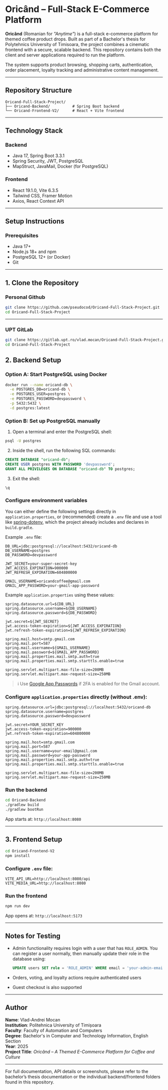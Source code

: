 # Oricând – Full-Stack E-Commerce Platform

**Oricând** (Romanian for _"Anytime"_) is a full-stack e-commerce platform for themed coffee product drops. Built as part of a Bachelor's thesis for Polytehnics University of Timisoara, the project combines a cinematic frontend with a secure, scalable backend. This repository contains both the client and server applications required to run the platform.

The system supports product browsing, shopping carts, authentication, order placement, loyalty tracking and administrative content management.

---

## Repository Structure

```
Oricand-Full-Stack-Project/
├── Oricand-Backend/          # Spring Boot backend
└── Oricand-Frontend-V2/      # React + Vite frontend
```

---

## Technology Stack

### Backend

- Java 17, Spring Boot 3.3.1
- Spring Security, JWT, PostgreSQL
- MapStruct, JavaMail, Docker (for PostgreSQL)

### Frontend

- React 19.1.0, Vite 6.3.5
- Tailwind CSS, Framer Motion
- Axios, React Context API

---

## Setup Instructions

### Prerequisites

- Java 17+
- Node.js 18+ and npm
- PostgreSQL 12+ (or Docker)
- Git

---

## 1. Clone the Repository

### Personal Github

```bash
git clone https://github.com/pseudocod/Oricand-Full-Stack-Project.git
cd Oricand-Full-Stack-Project
```

---

### UPT GitLab

```bash
git clone https://gitlab.upt.ro/vlad.mocan/Oricand-Full-Stack-Project.git
cd Oricand-Full-Stack-Project
```

## 2. Backend Setup

### Option A: Start PostgreSQL using Docker

```bash
docker run --name oricand-db \
  -e POSTGRES_DB=oricand-db \
  -e POSTGRES_USER=postgres \
  -e POSTGRES_PASSWORD=devpassword \
  -p 5432:5432 \
  -d postgres:latest
```

### Option B: Set up PostgreSQL manually

1. Open a terminal and enter the PostgreSQL shell:

```bash
psql -U postgres
```

2. Inside the shell, run the following SQL commands:

```sql
CREATE DATABASE "oricand-db";
CREATE USER postgres WITH PASSWORD 'devpassword';
GRANT ALL PRIVILEGES ON DATABASE "oricand-db" TO postgres;
```

3. Exit the shell:

```bash
\q
```

### Configure environment variables

You can either define the following settings directly in `application.properties`, or (recommended) create a `.env` file and use a tool like [spring-dotenv](https://github.com/paulschwarz/spring-dotenv), which the project already includes and declares in `build.gradle`.

Example `.env` file:

```
DB_URL=jdbc:postgresql://localhost:5432/oricand-db
DB_USERNAME=postgres
DB_PASSWORD=devpassword

JWT_SECRET=your-super-secret-key
JWT_ACCESS_EXPIRATION=900000
JWT_REFRESH_EXPIRATION=604800000

GMAIL_USERNAME=oricandcoffee@gmail.com
GMAIL_APP_PASSWORD=your-gmail-app-password
```

Example `application.properties` using these values:

```
spring.datasource.url=${DB_URL}
spring.datasource.username=${DB_USERNAME}
spring.datasource.password=${DB_PASSWORD}

jwt.secret=${JWT_SECRET}
jwt.access-token-expiration=${JWT_ACCESS_EXPIRATION}
jwt.refresh-token-expiration=${JWT_REFRESH_EXPIRATION}

spring.mail.host=smtp.gmail.com
spring.mail.port=587
spring.mail.username=${GMAIL_USERNAME}
spring.mail.password=${GMAIL_APP_PASSWORD}
spring.mail.properties.mail.smtp.auth=true
spring.mail.properties.mail.smtp.starttls.enable=true

spring.servlet.multipart.max-file-size=200MB
spring.servlet.multipart.max-request-size=250MB
```

> ℹ️ Use [Google App Passwords](https://support.google.com/accounts/answer/185833?hl=en) if 2FA is enabled for the Gmail account.

### Configure `application.properties` directly (without .env):

```
spring.datasource.url=jdbc:postgresql://localhost:5432/oricand-db
spring.datasource.username=postgres
spring.datasource.password=devpassword

jwt.secret=YOUR_SECRET_KEY
jwt.access-token-expiration=900000
jwt.refresh-token-expiration=604800000

spring.mail.host=smtp.gmail.com
spring.mail.port=587
spring.mail.username=your-email@gmail.com
spring.mail.password=your-app-password
spring.mail.properties.mail.smtp.auth=true
spring.mail.properties.mail.smtp.starttls.enable=true

spring.servlet.multipart.max-file-size=200MB
spring.servlet.multipart.max-request-size=250MB
```

### Run the backend

```bash
cd Oricand-Backend
./gradlew build
./gradlew bootRun
```

App starts at: `http://localhost:8080`

---

## 3. Frontend Setup

```bash
cd Oricand-Frontend-V2
npm install
```

### Configure `.env` file:

```
VITE_API_URL=http://localhost:8080/api
VITE_MEDIA_URL=http://localhost:8080
```

### Run the frontend

```bash
npm run dev
```

App opens at: `http://localhost:5173`

---

## Notes for Testing

- Admin functionality requires login with a user that has `ROLE_ADMIN`. You can register a user normally, then manually update their role in the database using:

  ```sql
  UPDATE users SET role = 'ROLE_ADMIN' WHERE email = 'your-admin-email@example.com';
  ```

- Orders, voting, and loyalty actions require authenticated users
- Guest checkout is also supported

---

## Author

**Name**: Vlad-Andrei Mocan  
**Institution**: Politehnica University of Timișoara  
**Faculty**: Faculty of Automation and Computers  
**Degree**: Bachelor's in Computer and Technology Information, English Section  
**Year**: 2025  
**Project Title**: _Oricând – A Themed E-Commerce Platform for Coffee and Culture_

---

For full documentation, API details or screenshots, please refer to the bachelor’s thesis documentation or the individual backend/frontend folders found in this repository.
